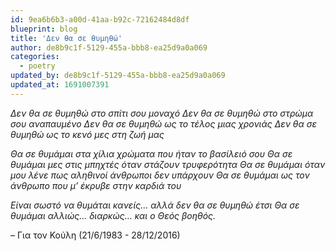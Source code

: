 ```yaml
---
id: 9ea6b6b3-a00d-41aa-b92c-72162484d8df
blueprint: blog
title: 'Δεν θα σε θυμηθώ'
author: de8b9c1f-5129-455a-bbb8-ea25d9a0a069
categories:
  - poetry
updated_by: de8b9c1f-5129-455a-bbb8-ea25d9a0a069
updated_at: 1691007391
---
```

*Δεν θα σε θυμηθώ στο σπίτι σου μοναχό
Δεν θα σε θυμηθώ στο στρώμα σου αναπαυμένο
Δεν θα σε θυμηθώ ως το τέλος μιας χρονιάς
Δεν θα σε θυμηθώ ως το κενό μες στη ζωή μας*

*Θα σε θυμάμαι στα χίλια χρώματα που ήταν το βασίλειό σου
Θα σε θυμάμαι μες στις μπηχτές όταν στάζουν τρυφερότητα
Θα σε θυμάμαι όταν μου λένε πως αληθινοί άνθρωποι δεν υπάρχουν
Θα σε θυμάμαι ως τον άνθρωπο που μ’ έκρυβε στην καρδιά του*

*Είναι σωστό να θυμάται κανείς… αλλά δεν θα σε θυμηθώ έτσι
Θα σε θυμάμαι αλλιώς… διαρκώς… και ο Θεός βοηθός.*

– Για τον Κούλη (21/6/1983 - 28/12/2016)